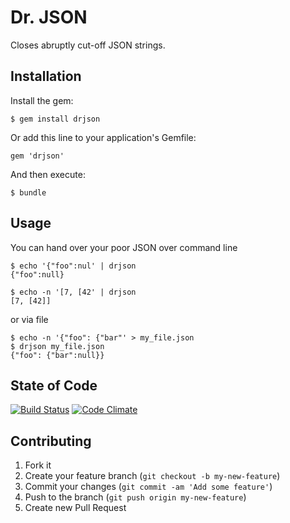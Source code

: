 # Dr. JSON

Closes abruptly cut-off JSON strings.

## Installation

Install the gem:

    $ gem install drjson

Or add this line to your application's Gemfile:

    gem 'drjson'

And then execute:

    $ bundle

## Usage

You can hand over your poor JSON over command line

    $ echo '{"foo":nul' | drjson 
    {"foo":null}

    $ echo -n '[7, [42' | drjson
    [7, [42]]

or via file

    $ echo -n '{"foo": {"bar"' > my_file.json
    $ drjson my_file.json
    {"foo": {"bar":null}}

## State of Code

[![Build Status](https://secure.travis-ci.org/mat/drjson.png)](http://travis-ci.org/mat/drjson) [![Code Climate](https://codeclimate.com/github/mat/drjson.png)](https://codeclimate.com/github/mat/drjson)


## Contributing

1. Fork it
2. Create your feature branch (`git checkout -b my-new-feature`)
3. Commit your changes (`git commit -am 'Add some feature'`)
4. Push to the branch (`git push origin my-new-feature`)
5. Create new Pull Request
